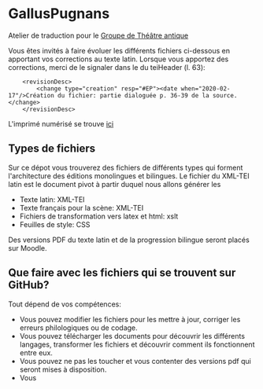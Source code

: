 # GallusPugnans
Atelier de traduction pour le [Groupe de Théâtre antique](http://www.unine.ch/gta/)

Vous êtes invités à faire évoluer les différents fichiers ci-dessous en apportant vos corrections au texte latin. Lorsque vous apportez des corrections, merci de le signaler dans le <revisionDesc> du teiHeader (l. 63): 

        <revisionDesc>
            <change type="creation" resp="#EP"><date when="2020-02-17"/>Création du fichier: partie dialoguée p. 36-39 de la source.</change>
        </revisionDesc> 

L'imprimé numérisé se trouve [ici](https://books.google.ch/books?id=8WKhxNJ_2JUC&dq=gallus+pugnans&hl=fr&source=gbs_navlinks_s)


## Types de fichiers
Sur ce dépot vous trouverez des fichiers de différents types qui forment l'architecture des éditions monolingues et bilingues. Le fichier du XML-TEI latin est le document pivot à partir duquel nous allons générer les 

* Texte latin: XML-TEI
* Texte français pour la scène: XML-TEI
* Fichiers de transformation vers latex et html: xslt
* Feuilles de style: CSS

Des versions PDF du texte latin et de la progression bilingue seront placés sur Moodle.

## Que faire avec les fichiers qui se trouvent sur GitHub?
Tout dépend de vos compétences: 
* Vous pouvez modifier les fichiers pour les mettre à jour, corriger les erreurs philologiques ou de codage.
* Vous pouvez télécharger les documents pour découvrir les différents langages, transformer les fichiers et découvrir comment ils fonctionnent entre eux. 
* Vous pouvez ne pas les toucher et vous contenter des versions pdf qui seront mises à disposition.
* Vous 
